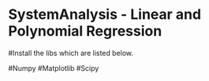 # SystemAnalysis - Linear and Polynomial Regression

#Install the libs which are listed below.

#Numpy
#Matplotlib
#Scipy

